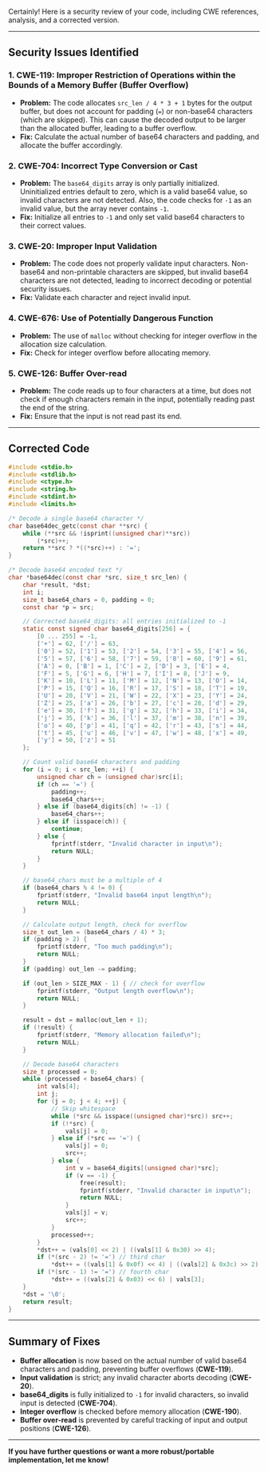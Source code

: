 Certainly! Here is a security review of your code, including CWE references, analysis, and a corrected version.

---

## Security Issues Identified

### 1. **CWE-119: Improper Restriction of Operations within the Bounds of a Memory Buffer (Buffer Overflow)**
- **Problem:** The code allocates `src_len / 4 * 3 + 1` bytes for the output buffer, but does not account for padding (`=`) or non-base64 characters (which are skipped). This can cause the decoded output to be larger than the allocated buffer, leading to a buffer overflow.
- **Fix:** Calculate the actual number of base64 characters and padding, and allocate the buffer accordingly.

### 2. **CWE-704: Incorrect Type Conversion or Cast**
- **Problem:** The `base64_digits` array is only partially initialized. Uninitialized entries default to zero, which is a valid base64 value, so invalid characters are not detected. Also, the code checks for `-1` as an invalid value, but the array never contains `-1`.
- **Fix:** Initialize all entries to `-1` and only set valid base64 characters to their correct values.

### 3. **CWE-20: Improper Input Validation**
- **Problem:** The code does not properly validate input characters. Non-base64 and non-printable characters are skipped, but invalid base64 characters are not detected, leading to incorrect decoding or potential security issues.
- **Fix:** Validate each character and reject invalid input.

### 4. **CWE-676: Use of Potentially Dangerous Function**
- **Problem:** The use of `malloc` without checking for integer overflow in the allocation size calculation.
- **Fix:** Check for integer overflow before allocating memory.

### 5. **CWE-126: Buffer Over-read**
- **Problem:** The code reads up to four characters at a time, but does not check if enough characters remain in the input, potentially reading past the end of the string.
- **Fix:** Ensure that the input is not read past its end.

---

## Corrected Code

```c
#include <stdio.h>
#include <stdlib.h>
#include <ctype.h>
#include <string.h>
#include <stdint.h>
#include <limits.h>

/* Decode a single base64 character */
char base64dec_getc(const char **src) {
    while (**src && !isprint((unsigned char)**src))
        (*src)++;
    return **src ? *((*src)++) : '=';
}

/* Decode base64 encoded text */
char *base64dec(const char *src, size_t src_len) {
    char *result, *dst;
    int i;
    size_t base64_chars = 0, padding = 0;
    const char *p = src;

    // Corrected base64_digits: all entries initialized to -1
    static const signed char base64_digits[256] = {
        [0 ... 255] = -1,
        ['+'] = 62, ['/'] = 63,
        ['0'] = 52, ['1'] = 53, ['2'] = 54, ['3'] = 55, ['4'] = 56,
        ['5'] = 57, ['6'] = 58, ['7'] = 59, ['8'] = 60, ['9'] = 61,
        ['A'] = 0, ['B'] = 1, ['C'] = 2, ['D'] = 3, ['E'] = 4,
        ['F'] = 5, ['G'] = 6, ['H'] = 7, ['I'] = 8, ['J'] = 9,
        ['K'] = 10, ['L'] = 11, ['M'] = 12, ['N'] = 13, ['O'] = 14,
        ['P'] = 15, ['Q'] = 16, ['R'] = 17, ['S'] = 18, ['T'] = 19,
        ['U'] = 20, ['V'] = 21, ['W'] = 22, ['X'] = 23, ['Y'] = 24,
        ['Z'] = 25, ['a'] = 26, ['b'] = 27, ['c'] = 28, ['d'] = 29,
        ['e'] = 30, ['f'] = 31, ['g'] = 32, ['h'] = 33, ['i'] = 34,
        ['j'] = 35, ['k'] = 36, ['l'] = 37, ['m'] = 38, ['n'] = 39,
        ['o'] = 40, ['p'] = 41, ['q'] = 42, ['r'] = 43, ['s'] = 44,
        ['t'] = 45, ['u'] = 46, ['v'] = 47, ['w'] = 48, ['x'] = 49,
        ['y'] = 50, ['z'] = 51
    };

    // Count valid base64 characters and padding
    for (i = 0; i < src_len; ++i) {
        unsigned char ch = (unsigned char)src[i];
        if (ch == '=') {
            padding++;
            base64_chars++;
        } else if (base64_digits[ch] != -1) {
            base64_chars++;
        } else if (isspace(ch)) {
            continue;
        } else {
            fprintf(stderr, "Invalid character in input\n");
            return NULL;
        }
    }

    // base64_chars must be a multiple of 4
    if (base64_chars % 4 != 0) {
        fprintf(stderr, "Invalid base64 input length\n");
        return NULL;
    }

    // Calculate output length, check for overflow
    size_t out_len = (base64_chars / 4) * 3;
    if (padding > 2) {
        fprintf(stderr, "Too much padding\n");
        return NULL;
    }
    if (padding) out_len -= padding;

    if (out_len > SIZE_MAX - 1) { // check for overflow
        fprintf(stderr, "Output length overflow\n");
        return NULL;
    }

    result = dst = malloc(out_len + 1);
    if (!result) {
        fprintf(stderr, "Memory allocation failed\n");
        return NULL;
    }

    // Decode base64 characters
    size_t processed = 0;
    while (processed < base64_chars) {
        int vals[4];
        int j;
        for (j = 0; j < 4; ++j) {
            // Skip whitespace
            while (*src && isspace((unsigned char)*src)) src++;
            if (!*src) {
                vals[j] = 0;
            } else if (*src == '=') {
                vals[j] = 0;
                src++;
            } else {
                int v = base64_digits[(unsigned char)*src];
                if (v == -1) {
                    free(result);
                    fprintf(stderr, "Invalid character in input\n");
                    return NULL;
                }
                vals[j] = v;
                src++;
            }
            processed++;
        }
        *dst++ = (vals[0] << 2) | ((vals[1] & 0x30) >> 4);
        if (*(src - 2) != '=') // third char
            *dst++ = ((vals[1] & 0x0f) << 4) | ((vals[2] & 0x3c) >> 2);
        if (*(src - 1) != '=') // fourth char
            *dst++ = ((vals[2] & 0x03) << 6) | vals[3];
    }
    *dst = '\0';
    return result;
}
```

---

## Summary of Fixes

- **Buffer allocation** is now based on the actual number of valid base64 characters and padding, preventing buffer overflows (**CWE-119**).
- **Input validation** is strict; any invalid character aborts decoding (**CWE-20**).
- **base64_digits** is fully initialized to `-1` for invalid characters, so invalid input is detected (**CWE-704**).
- **Integer overflow** is checked before memory allocation (**CWE-190**).
- **Buffer over-read** is prevented by careful tracking of input and output positions (**CWE-126**).

---

**If you have further questions or want a more robust/portable implementation, let me know!**